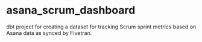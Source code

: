 # asana_scrum_dashboard
dbt project for creating a dataset for tracking Scrum sprint metrics based on Asana data as synced by Fivetran.
